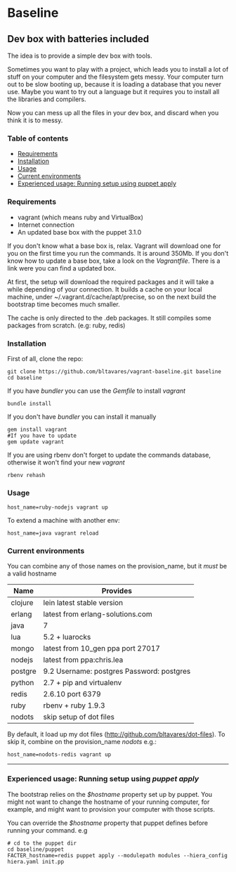 # Baseline
## Dev box with batteries included

The idea is to provide a simple dev box with tools.

Sometimes you want to play with a project, which leads you to install a lot of stuff on your computer and the filesystem gets messy.
Your computer turn out to be slow booting up, because it is loading a database that you never use.
Maybe you want to try out a language but it requires you to install all the libraries and compilers.

Now you can mess up all the files in your dev box, and discard when you think it is to messy.



### Table of contents
  - [Requirements](#requirements)
  - [Installation](#installation)
  - [Usage](#usage)
  - [Current environments](#current-environments)
  - [Experienced usage: Running setup using puppet apply](#experienced-usage-running-setup-using-puppet-apply)

### Requirements

* vagrant (which means ruby and VirtualBox)
* Internet connection
* An updated base box with the puppet 3.1.0

If you don't know what a base box is, relax. Vagrant will download one for you on the first time you run the commands. It is around 350Mb.
If you don't know how to update a base box, take a look on the _Vagrantfile_. There is a link were you can find a updated box.

At first, the setup will download the required packages and it will take a while depending of your connection.
It builds a cache on your local machine, under ~/.vagrant.d/cache/apt/precise, so on the next build the bootstrap time becomes much smaller.

The cache is only directed to the .deb packages. It still compiles some packages from scratch. (e.g: ruby, redis)

### Installation

First of all, clone the repo:

    git clone https://github.com/bltavares/vagrant-baseline.git baseline
    cd baseline

If you have _bundler_ you can use the _Gemfile_ to install _vagrant_

    bundle install

If you don't have _bundler_ you can install it manually

    gem install vagrant
    #If you have to update
    gem update vagrant

If you are using rbenv don't forget to update the commands database, otherwise it won't find your new _vagrant_

    rbenv rehash

### Usage

    host_name=ruby-nodejs vagrant up

To extend a machine with another env:

    host_name=java vagrant reload

### Current environments
You can combine any of those names on the provision\_name, but it *must* be a valid hostname

| Name    | Provides                                  |
| ---     | ---                                       |
| clojure | lein latest stable version                |
| erlang  | latest from erlang-solutions.com          |
| java    | 7                                         |
| lua     | 5.2 + luarocks                            |
| mongo   | latest from 10\_gen ppa port 27017        |
| nodejs  | latest from ppa:chris.lea                 |
| postgre | 9.2 Username: postgres Password: postgres |
| python  | 2.7 + pip and virtualenv                  |
| redis   | 2.6.10 port 6379                          |
| ruby    | rbenv + ruby 1.9.3                        |
| nodots  | skip setup of dot files                   |

By default, it load up my dot files (http://github.com/bltavares/dot-files). To skip it, combine on the provision\_name  _nodots_ e.g.:

    host_name=nodots-redis vagrant up

---

### Experienced usage: Running setup using _puppet apply_

The bootstrap relies on the _$hostname_ property set up by puppet. You might not want to change the hostname of your running computer, for example, and might want to provision your computer with those scripts.

You can override the _$hostname_ property that puppet defines before running your command. e.g

    # cd to the puppet dir
    cd baseline/puppet
    FACTER_hostname=redis puppet apply --modulepath modules --hiera_config hiera.yaml init.pp

